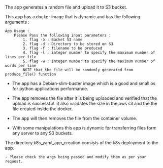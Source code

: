 The app generates a random file and upload it to S3 bucket.

This app has a docker image that is dynamic and has the following arguments :

    App Usage :
        Please Pass the following input parameters :
            1. flag -b : Bucket S3 name
            2. flag -d : Directory to be stored on S3
            3. flag -f : filename to be produced
            4. flag -l : integer number to specify the maximum number of lines per file
            5. flag -w : integer number to specify the maximum number of words per line
            NOTE that the file will be randomly generated from produce_file() function

- The app has a Debian-slim-buster image which is a good and small os for python applications performance.

- The app removes the file after it is being uploaded and verified that the upload is successful.
  it also validates the size in the aws s3 and the the file created inside the docker.
  
- The app will then removes the file from the container volume.

- With some manipulations this app is dynamic for transferring files form any server to any S3 buckets.

The directory k8s_yaml_app_creation consists of the k8s deployment to the app.

    - Please check the args being passed and modify them as per your request.
